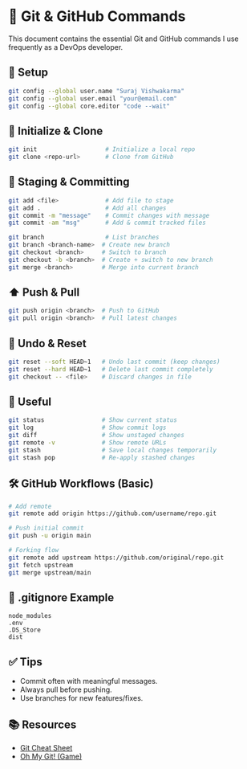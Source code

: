 # 📘 Git & GitHub Commands

This document contains the essential Git and GitHub commands I use frequently as a DevOps developer.


## 🔧 Setup
```bash
git config --global user.name "Suraj Vishwakarma"
git config --global user.email "your@email.com"
git config --global core.editor "code --wait"
````


## 📁 Initialize & Clone

```bash
git init                   # Initialize a local repo
git clone <repo-url>       # Clone from GitHub
```


## 📄 Staging & Committing

```bash
git add <file>             # Add file to stage
git add .                  # Add all changes
git commit -m "message"    # Commit changes with message
git commit -am "msg"       # Add & commit tracked files
```



```bash
git branch                 # List branches
git branch <branch-name>  # Create new branch
git checkout <branch>     # Switch to branch
git checkout -b <branch>  # Create + switch to new branch
git merge <branch>        # Merge into current branch
```


## ⬆️ Push & Pull

```bash
git push origin <branch>  # Push to GitHub
git pull origin <branch>  # Pull latest changes
```


## 🚫 Undo & Reset

```bash
git reset --soft HEAD~1   # Undo last commit (keep changes)
git reset --hard HEAD~1   # Delete last commit completely
git checkout -- <file>    # Discard changes in file
```


## 🧠 Useful

```bash
git status                # Show current status
git log                   # Show commit logs
git diff                  # Show unstaged changes
git remote -v             # Show remote URLs
git stash                 # Save local changes temporarily
git stash pop             # Re-apply stashed changes
```


## 🛠 GitHub Workflows (Basic)

```bash
# Add remote
git remote add origin https://github.com/username/repo.git

# Push initial commit
git push -u origin main

# Forking flow
git remote add upstream https://github.com/original/repo.git
git fetch upstream
git merge upstream/main
```


## 🧪 .gitignore Example

```gitignore
node_modules
.env
.DS_Store
dist
```


## ✅ Tips

* Commit often with meaningful messages.
* Always pull before pushing.
* Use branches for new features/fixes.


## 📚 Resources

* [Git Cheat Sheet](https://education.github.com/git-cheat-sheet-education.pdf)
* [Oh My Git! (Game)](https://ohmygit.org/)

